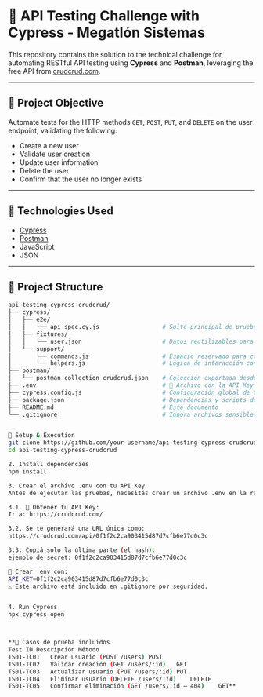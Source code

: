 # 🧪 API Testing Challenge with Cypress - Megatlón Sistemas

This repository contains the solution to the technical challenge for automating RESTful API testing using **Cypress** and **Postman**, leveraging the free API from [crudcrud.com](https://crudcrud.com/).

---

## 🚀 Project Objective

Automate tests for the HTTP methods `GET`, `POST`, `PUT`, and `DELETE` on the user endpoint, validating the following:

- Create a new user
- Validate user creation
- Update user information
- Delete the user
- Confirm that the user no longer exists

---

## 🧰 Technologies Used

- [Cypress](https://www.cypress.io/)
- [Postman](https://www.postman.com/)
- JavaScript
- JSON

---

## 📂 Project Structure

```bash
api-testing-cypress-crudcrud/
├── cypress/
│   ├── e2e/
│   │   └── api_spec.cy.js                  # Suite principal de pruebas
│   ├── fixtures/
│   │   └── user.json                       # Datos reutilizables para los tests
│   └── support/
│       └── commands.js                     # Espacio reservado para comandos custom
│       └── helpers.js                      # Lógica de interacción con la API
├── postman/
│   └── postman_collection_crudcrud.json    # Colección exportada desde Postman
├── .env                                    # 🔐 Archivo con la API Key (no versionado)
├── cypress.config.js                       # Configuración global de Cypress
├── package.json                            # Dependencias y scripts del proyecto
├── README.md                               # Este documento
└── .gitignore                              # Ignora archivos sensibles y temporales


🔧 Setup & Execution
git clone https://github.com/your-username/api-testing-cypress-crudcrud.git
cd api-testing-cypress-crudcrud

2. Install dependencies
npm install

3. Crear el archivo .env con tu API Key
Antes de ejecutar las pruebas, necesitás crear un archivo .env en la raíz del proyecto con tu clave de API de CrudCrud:

3.1. 🔑 Obtener tu API Key:
Ir a: https://crudcrud.com/

3.2. Se te generará una URL única como:
https://crudcrud.com/api/0f1f2c2ca903415d87d7cfb6e77d0c3c

3.3. Copiá solo la última parte (el hash):
ejemplo de secret: 0f1f2c2ca903415d87d7cfb6e77d0c3c

📄 Crear .env con:
API_KEY=0f1f2c2ca903415d87d7cfb6e77d0c3c
⚠️ Este archivo está incluido en .gitignore por seguridad.


4. Run Cypress
npx cypress open



**🧪 Casos de prueba incluidos
Test ID	Descripción	Método
TS01-TC01	Crear usuario (POST /users)	POST
TS01-TC02	Validar creación (GET /users/:id)	GET
TS01-TC03	Actualizar usuario (PUT /users/:id)	PUT
TS01-TC04	Eliminar usuario (DELETE /users/:id)	DELETE
TS01-TC05	Confirmar eliminación (GET /users/:id → 404)	GET**

